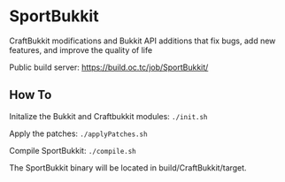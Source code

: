 SportBukkit
===========

CraftBukkit modifications and Bukkit API additions that fix bugs, add new features, and improve the quality of life

Public build server: https://build.oc.tc/job/SportBukkit/

How To
------

Initalize the Bukkit and Craftbukkit modules: `./init.sh`

Apply the patches: `./applyPatches.sh`

Compile SportBukkit: `./compile.sh`

The SportBukkit binary will be located in build/CraftBukkit/target.
